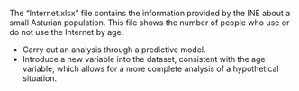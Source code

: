 The “Internet.xlsx” file contains the information provided by the INE about a small Asturian population. This file shows the number of people who use or do not use the Internet by age.

- Carry out an analysis through a predictive model.
- Introduce a new variable into the dataset, consistent with the age variable, which allows for a more complete analysis of a hypothetical situation.
